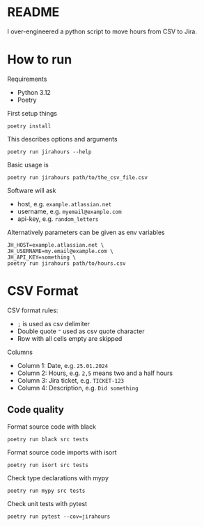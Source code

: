 # README

I over-engineered a python script to move hours from CSV to Jira.


# How to run

Requirements
* Python 3.12
* Poetry

First setup things

    poetry install

This describes options and arguments

    poetry run jirahours --help

Basic usage is

    poetry run jirahours path/to/the_csv_file.csv

Software will ask
* host, e.g. `example.atlassian.net`
* username, e.g. `myemail@example.com`
* api-key, e.g. `random_letters`

Alternatively parameters can be given as env variables

    JH_HOST=example.atlassian.net \
    JH_USERNAME=my.email@example.com \
    JH_API_KEY=something \
    poetry run jirahours path/to/hours.csv


# CSV Format

CSV format rules:
* `;` is used as csv delimiter
* Double quote `"` used as csv quote character
* Row with all cells empty are skipped

Columns
* Column 1: Date, e.g. `25.01.2024`
* Column 2: Hours, e.g. `2,5` means two and a half hours
* Column 3: Jira ticket, e.g. `TICKET-123`
* Column 4: Description, e.g. `Did something`


## Code quality

Format source code with black

    poetry run black src tests

Format source code imports with isort

    poetry run isort src tests

Check type declarations with mypy

    poetry run mypy src tests

Check unit tests with pytest

    poetry run pytest --cov=jirahours
